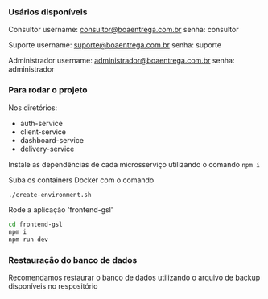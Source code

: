 ### Usários disponíveis

Consultor
username: consultor@boaentrega.com.br
senha: consultor

Suporte
username: suporte@boaentrega.com.br
senha: suporte

Administrador
username: administrador@boaentrega.com.br
senha: administrador

### Para rodar o projeto

Nos diretórios:

- auth-service
- client-service
- dashboard-service
- delivery-service

Instale as dependências de cada microsserviço utilizando o comando `npm i`

Suba os containers Docker com o comando

```sh
./create-environment.sh
```

Rode a aplicação 'frontend-gsl'

```sh
cd frontend-gsl
npm i
npm run dev
```

### Restauração do banco de dados

Recomendamos restaurar o banco de dados utilizando o arquivo de backup disponíveis no respositório

```sh

```
